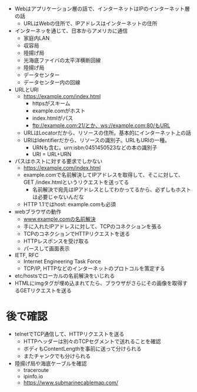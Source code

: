 - Webはアプリケーション層の話で、インターネットはIPのインターネット層の話
  - URLはWebの住所で、IPアドレスはインターネットの住所
- インターネッを通じて、日本からアメリカに通信
  - 家庭内LAN
  - 収容局
  - 陸揚げ局
  - 光海底ファイバの太平洋横断回線
  - 陸揚げ局
  - データセンター
  - データセンター内の回線
- URLとURI
  - https://example.com/index.html
    - httpsがスキーム
    - example.comがホスト
    - index.htmlがパス
    - ftp://example.com:21/とか、ws://example.com:80/もURL
  - URLはLocatorだから、リソースの住所。基本的にインターネット上の話
  - URIはIdentifierだから、リソースの識別子。URLもURIの一種。
    - URNも含む。urn:isbn:0451450523などの本の識別子
    - URI = URL+URN
- パスはホストに対する要求でしかない
  - https://example.com/index.html
  - example.comで名前解決してIPアドレスを取得して、そこに対して、GET /index.htmlというリクエストを送ってる
    - 名前解決で宛先はIPアドレスとしてわかってるから、必ずしもホストは必要じゃないんだな
  - HTTP 1.1ではhost: example.comも必須
- webブラウザの動作
  - www.example.comの名前解決
  - 手に入れたIPアドレスに対して、TCPのコネクションを張る
  - TCPのコネクションでHTTPリクエストを送る
  - HTTPレスポンスを受け取る
  - パースして画面表示
- IETF, RFC
  - Internet Engineering Task Force
  - TCP/IP, HTTPなどのインターネットのプロトコルを策定する
- etc/hostsでローカルの名前解決をいじれる
- HTMLにimgタグが埋め込まれてたら、ブラウザがさらにその画像を取得するGETリクエストを送る

# 後で確認
- telnetでTCP通信して、HTTPリクエストを送る
  - HTTPヘッダーは別々のTCPセグメントで送れることを確認
  - ボディもContentLengthを事前に送って分けられる
  - またチャンクでも分けられる
- 陸揚げ局や海底ケーブルを確認
  - traceroute
  - ipinfo.io 
  - https://www.submarinecablemap.com/